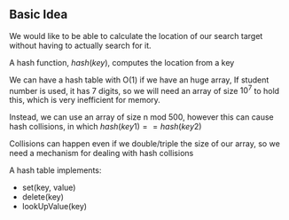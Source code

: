 ## Basic Idea
We would like to be able to calculate the location of our search target without having to actually search for it.

A hash function, $hash(key)$, computes the location from a key

We can have a hash table with O(1) if we have an huge array, If student number is used, it has 7 digits, so we will need an array of size $10^7$ to hold this, which is very inefficient for memory. 

Instead, we can use an array of size n mod 500, however this can cause hash collisions, in which $hash(key1) == hash(key2)$

Collisions can happen even if we double/triple the size of our array, so we need a mechanism for dealing with hash collisions

A hash table implements:
- set(key, value)
- delete(key)
- lookUpValue(key)







